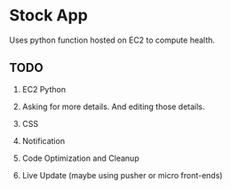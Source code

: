 # Stock App

Uses python function hosted on EC2 to compute health.

## TODO

1. EC2 Python

2. Asking for more details. And editing those details.

3. CSS

4. Notification

5. Code Optimization and Cleanup

6. Live Update (maybe using pusher or micro front-ends)

